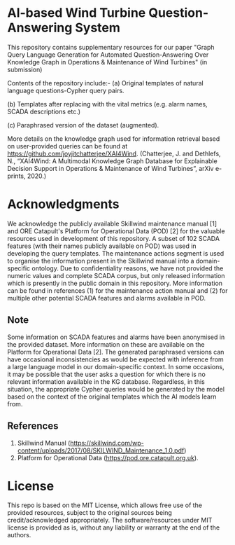 # AI-based Wind Turbine Question-Answering System
This repository contains supplementary resources for our paper "Graph Query Language Generation for Automated Question-Answering Over Knowledge Graph in Operations &amp; Maintenance of Wind Turbines" (in submission)

Contents of the repository include:-
(a) Original templates of natural language questions-Cypher query pairs.

(b) Templates after replacing with the vital metrics (e.g. alarm names, SCADA descriptions etc.)

(c) Paraphrased version of the dataset (augmented).


More details on the knowledge graph used for information retrieval based on user-provided queries can be found at https://github.com/joyjitchatterjee/XAI4Wind. (Chatterjee, J. and Dethlefs, N., “XAI4Wind: A Multimodal Knowledge Graph Database for Explainable Decision Support in Operations & Maintenance of Wind Turbines”, arXiv e-prints, 2020.)

# Acknowledgments
We acknowledge the publicly available Skillwind maintenance manual [1] and ORE Catapult's Platform for Operational Data (POD) [2] for the valuable resources used in development of this repository.
A subset of 102 SCADA features (with their names publicly available on POD) was used in developing the query templates. The maintenance actions segment is used to organise the information present in the Skillwind manual into a domain-specific ontology. Due to confidentiality reasons, we have not provided the numeric values and complete SCADA corpus, but only released information which is presently in the public domain in this repository. More information can be found in references (1) for the maintenance action manual and (2) for multiple other potential SCADA features and alarms available in POD.

## Note
Some information on SCADA features and alarms have been anonymised in the provided dataset. More information on these are available on the Platform for Operational Data [2]. The generated paraphrased versions can have occasional inconsistencies as would be expected with inference from a large language model in our domain-specific context. In some occasions, it may be possible that the user asks a question for which there is no relevant information available in the KG database. Regardless, in this situation, the appropriate Cypher queries would be generated by the model based on the context of the original templates which the AI models learn from.

## References
1. Skillwind Manual (https://skillwind.com/wp-content/uploads/2017/08/SKILWIND_Maintenance_1.0.pdf) 
2. Platform for Operational Data (https://pod.ore.catapult.org.uk). 

# License

This repo is based on the MIT License, which allows free use of the provided resources, subject to the original sources being credit/acknowledged appropriately. The software/resources under MIT license is provided as is, without any liability or warranty at the end of the authors.
